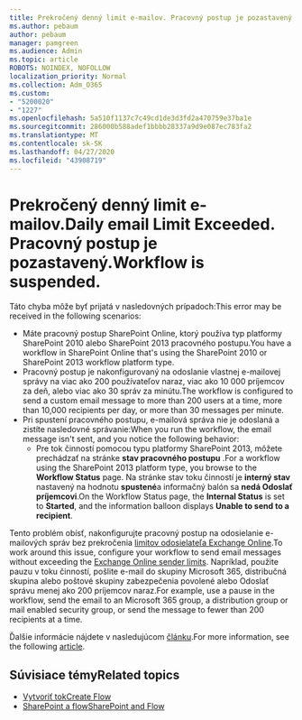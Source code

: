 ```yaml
---
title: Prekročený denný limit e-mailov. Pracovný postup je pozastavený.
ms.author: pebaum
author: pebaum
manager: pamgreen
ms.audience: Admin
ms.topic: article
ROBOTS: NOINDEX, NOFOLLOW
localization_priority: Normal
ms.collection: Adm_O365
ms.custom:
- "5200020"
- "1227"
ms.openlocfilehash: 5a510f1137c7c49cd1de3d3fd2a470759e37ba1e
ms.sourcegitcommit: 286000b588adef1bbbb28337a9d9e087ec783fa2
ms.translationtype: MT
ms.contentlocale: sk-SK
ms.lasthandoff: 04/27/2020
ms.locfileid: "43908719"
---
```

# <a name="daily-email-limit-exceeded-workflow-is-suspended"></a><span data-ttu-id="0c832-103">Prekročený denný limit e-mailov.</span><span class="sxs-lookup"><span data-stu-id="0c832-103">Daily email Limit Exceeded.</span></span> <span data-ttu-id="0c832-104">Pracovný postup je pozastavený.</span><span class="sxs-lookup"><span data-stu-id="0c832-104">Workflow is suspended.</span></span>

<span data-ttu-id="0c832-105">Táto chyba môže byť prijatá v nasledovných prípadoch:</span><span class="sxs-lookup"><span data-stu-id="0c832-105">This error may be received in the following scenarios:</span></span>

- <span data-ttu-id="0c832-106">Máte pracovný postup SharePoint Online, ktorý používa typ platformy SharePoint 2010 alebo SharePoint 2013 pracovného postupu.</span><span class="sxs-lookup"><span data-stu-id="0c832-106">You have a workflow in SharePoint Online that's using the SharePoint 2010 or SharePoint 2013 workflow platform type.</span></span>
- <span data-ttu-id="0c832-107">Pracovný postup je nakonfigurovaný na odoslanie vlastnej e-mailovej správy na viac ako 200 používateľov naraz, viac ako 10 000 príjemcov za deň, alebo viac ako 30 správ za minútu.</span><span class="sxs-lookup"><span data-stu-id="0c832-107">The workflow is configured to send a custom email message to more than 200 users at a time, more than 10,000 recipients per day, or more than 30 messages per minute.</span></span>
- <span data-ttu-id="0c832-108">Pri spustení pracovného postupu, e-mailová správa nie je odoslaná a zistíte nasledovné správanie:</span><span class="sxs-lookup"><span data-stu-id="0c832-108">When you run the workflow, the email message isn't sent, and you notice the following behavior:</span></span>
    - <span data-ttu-id="0c832-109">Pre tok činností pomocou typu platformy SharePoint 2013, môžete prechádzať na stránke **stav pracovného postupu** .</span><span class="sxs-lookup"><span data-stu-id="0c832-109">For a workflow using the SharePoint 2013 platform type, you browse to the **Workflow Status** page.</span></span> <span data-ttu-id="0c832-110">Na stránke stav toku činností je **interný stav** nastavený na hodnotu **spustené**a informačný balón sa **nedá Odoslať príjemcovi**.</span><span class="sxs-lookup"><span data-stu-id="0c832-110">On the Workflow Status page, the **Internal Status** is set to **Started**, and the information balloon displays **Unable to send to a recipient**.</span></span>

<span data-ttu-id="0c832-111">Tento problém obísť, nakonfigurujte pracovný postup na odosielanie e-mailových správ bez prekročenia [limitov odosielateľa Exchange Online](https://docs.microsoft.com/office365/servicedescriptions/exchange-online-service-description/exchange-online-limits#recipientlimits).</span><span class="sxs-lookup"><span data-stu-id="0c832-111">To work around this issue, configure your workflow to send email messages without exceeding the [Exchange Online sender limits](https://docs.microsoft.com/office365/servicedescriptions/exchange-online-service-description/exchange-online-limits#recipientlimits).</span></span> <span data-ttu-id="0c832-112">Napríklad, použite pauzu v toku činností, pošlite e-mail do skupiny Microsoft 365, distribučná skupina alebo poštové skupiny zabezpečenia povolené alebo Odoslať správu menej ako 200 príjemcov naraz.</span><span class="sxs-lookup"><span data-stu-id="0c832-112">For example, use a pause in the workflow, send the email to an Microsoft 365 group, a distribution group or mail enabled security group, or send the message to fewer than 200 recipients at a time.</span></span>


<span data-ttu-id="0c832-113">Ďalšie informácie nájdete v nasledujúcom [článku](https://support.microsoft.com/help/3150442/daily-email-limit-has-exceeded-and-your-workflow-has-been-suspended-or).</span><span class="sxs-lookup"><span data-stu-id="0c832-113">For more information, see the following [article](https://support.microsoft.com/help/3150442/daily-email-limit-has-exceeded-and-your-workflow-has-been-suspended-or).</span></span>

## <a name="related-topics"></a><span data-ttu-id="0c832-114">Súvisiace témy</span><span class="sxs-lookup"><span data-stu-id="0c832-114">Related topics</span></span>
- [<span data-ttu-id="0c832-115">Vytvoriť tok</span><span class="sxs-lookup"><span data-stu-id="0c832-115">Create Flow</span></span>](https://support.office.com/article/Create-a-flow-for-a-list-or-library-in-SharePoint-Online-or-OneDrive-for-Business-a9c3e03b-0654-46af-a254-20252e580d01) 
- [<span data-ttu-id="0c832-116">SharePoint a flow</span><span class="sxs-lookup"><span data-stu-id="0c832-116">SharePoint and Flow</span></span>](https://flow.microsoft.com/blog/sharepoint-and-flow/) 